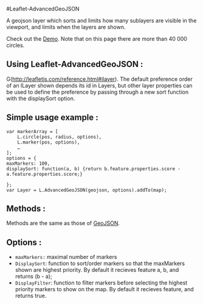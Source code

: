 #Leaflet-AdvancedGeoJSON

A geojson layer which sorts and limits how many sublayers are visible in the viewport, and limits when the layers are shown.

Check out the [Demo](http://eclipse1979.github.io/Leaflet.ConditionalLayer/example/leaflet-conditionalLayer2.html). Note that on this page there are more than 40 000 circles.

## Using Leaflet-AdvancedGeoJSON :

G(http://leafletjs.com/reference.html#ilayer).
The default preference order of an ILayer shown depends its id in Layers, but other layer properties can be used to define the preference by passing through a new sort function with the displaySort option. 

## Simple usage example :

    var markerArray = [
    	L.circle(pos, radius, options),
    	L.marker(pos, options),
    	…
    ];
    options = {
    maxMarkers: 100,
    displaySort: function(a, b) {return b.feature.properties.score - a.feature.properties.score;}
    
    };
    var Layer = L.AdvancedGeoJSON(geojson, options).addTo(map);

## Methods :

Methods are the same as those of [GeoJSON](http://leafletjs.com/reference-1.0.0.html#geojson).

## Options :
* `maxMarkers:` maximal number of markers
* `DisplaySort`: function to sort/order markers so that the maxMarkers shown are highest priority. By default it recieves feature a, b, and returns (b - a); 
* `DisplayFilter`: function to filter markers before selecting the highest priority markers to show on the map. By default it recieves feature, and returns true.


